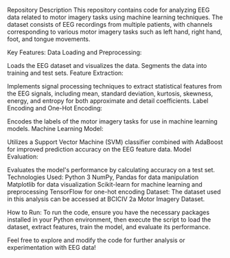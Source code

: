 Repository Description
This repository contains code for analyzing EEG data related to motor imagery tasks using machine learning techniques. The dataset consists of EEG recordings from multiple patients, with channels corresponding to various motor imagery tasks such as left hand, right hand, foot, and tongue movements.

Key Features:
Data Loading and Preprocessing:

Loads the EEG dataset and visualizes the data.
Segments the data into training and test sets.
Feature Extraction:

Implements signal processing techniques to extract statistical features from the EEG signals, including mean, standard deviation, kurtosis, skewness, energy, and entropy for both approximate and detail coefficients.
Label Encoding and One-Hot Encoding:

Encodes the labels of the motor imagery tasks for use in machine learning models.
Machine Learning Model:

Utilizes a Support Vector Machine (SVM) classifier combined with AdaBoost for improved prediction accuracy on the EEG feature data.
Model Evaluation:

Evaluates the model's performance by calculating accuracy on a test set.
Technologies Used:
Python 3
NumPy, Pandas for data manipulation
Matplotlib for data visualization
Scikit-learn for machine learning and preprocessing
TensorFlow for one-hot encoding
Dataset:
The dataset used in this analysis can be accessed at BCICIV 2a Motor Imagery Dataset.

How to Run:
To run the code, ensure you have the necessary packages installed in your Python environment, then execute the script to load the dataset, extract features, train the model, and evaluate its performance.

Feel free to explore and modify the code for further analysis or experimentation with EEG data!
